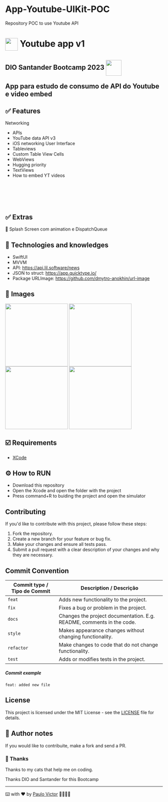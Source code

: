 # App-Youtube-UIKit-POC
Repository POC to use Youtube API



<h1>
    <a href="https://www.dio.me/">
     <img align="center" width="40px" src="https://hermes.digitalinnovation.one/assets/diome/logo-minimized.png"></a>
   <span> Youtube app v1 </h1> <h2> DIO Santander Bootcamp 2023</span>
 <img align="center" width="50px" src="https://hermes.dio.me/tracks/61d57203-7c43-4d8d-a3f0-833faa2ce680.png"></p>
  
App para estudo de consumo de API do Youtube e video embed

## ✅ Features
Networking
- APIs
- YouTube data API v3
- iOS networking
User Interface
- Tableviews
- Custom Table View Cells
- WebViews
- Hugging priority
- TextViews
- How to embed YT videos
<br>
<br>

<br>
<br>

## ✅ Extras
📱 Splash Screen com animation e DispatchQueue <br>


## 📱 Technologies and knowledges 
- SwiftUI 
- MVVM 
- API: https://api.lil.software/news
- JSON to struct: https://app.quicktype.io/
- Package URLImage: https://github.com/dmytro-anokhin/url-image


## 📲 Images
<img align="center" width="200px" src="https://github.com/Paru369/App-SwiftUI-Combine-Desafio_Final_02-DIO-Santander/blob/main/images/inews.gif"> <img align="center" width="200px" src="https://github.com/Paru369/App-SwiftUI-Combine-Desafio_Final_02-DIO-Santander/blob/main/images/inews1.png"> <img align="center" width="200px" src="https://github.com/Paru369/App-SwiftUI-Combine-Desafio_Final_02-DIO-Santander/blob/main/images/inews2.png"> <img align="center" width="200px" src="https://github.com/Paru369/App-SwiftUI-Combine-Desafio_Final_02-DIO-Santander/blob/main/images/inewserror.png">
  
  
## ☑️ Requirements

- [XCode](https://developer.apple.com/xcode/)


## ⚙️ How to RUN

- Download this repository
- Open the Xcode and open the folder with the project
- Press command+R to buiding the project and open the simulator

## Contributing

If you'd like to contribute with this project, please follow these steps:

1. Fork the repository.
2. Create a new branch for your feature or bug fix.
3. Make your changes and ensure all tests pass.
4. Submit a pull request with a clear description of your changes and why they are necessary.

## Commit Convention

| Commit type / Tipo de Commit | Description / Descrição                                               |
| ---------------------------- | --------------------------------------------------------------------- |
| `feat`                       | Adds new functionality to the project.                                |
| `fix`                        | Fixes a bug or problem in the project.                                |
| `docs`                       | Changes the project documentation. E.g. README, comments in the code. |
| `style`                      | Makes appearance changes without changing functionality.              |
| `refactor`                   | Make changes to code that do not change functionality.                |
| `test`                       | Adds or modifies tests in the project.                                |

##### Commit example

`feat: added new file`

## License

This project is licensed under the MIT License - see the [LICENSE](./LICENSE) file for details.

## 📝 Author notes

If you would like to contribuite, make a fork and send a PR. 

### 🎁 Thanks

Thanks to my cats that help me on coding.


Thanks DIO and Santander for this Bootcamp

___

⌨️ with ❤️ by [Paulo Victor](https://github.com/Paru369) 👨🏾‍💻📱

